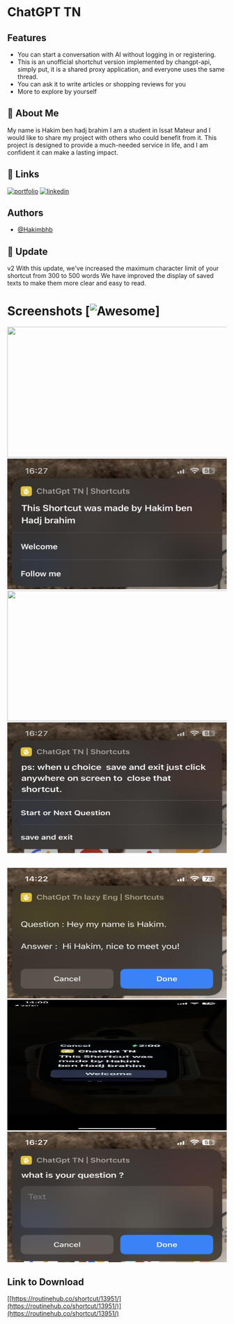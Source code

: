 # ChatGPT TN



## Features
- You can start a conversation with AI without logging in or registering.
- This is an unofficial shortchut version implemented by changpt-api, simply put, it is a shared proxy application, and everyone uses the same thread.
- You can ask it to write articles or shopping reviews for you
- More to explore by yourself


## 🚀 About Me
My name is Hakim ben hadj brahim  I am a student in Issat Mateur and I would like to share my project with others who could benefit from it. This project is designed to provide a much-needed service in life, and I am confident it can make a lasting impact. 
## 🔗 Links
[![portfolio](https://img.shields.io/badge/my_portfolio-000?style=for-the-badge&logo=ko-fi&logoColor=white)](https://about.me/hakim_bhb)
[![linkedin](https://img.shields.io/badge/linkedin-0A66C2?style=for-the-badge&logo=linkedin&logoColor=white)](https://www.linkedin.com/in/hakim-ben-hadj-brahim-792024220)


## Authors

- [@Hakimbhb](https://www.github.com/hakimbhb)
## 🚀 Update
v2
  With this update, we've increased the maximum character limit of your shortcut from 300 to 500 words 
We have improved the display of saved texts to make them more clear and easy to read. 
# Screenshots [![Awesome](https://cdn.jsdelivr.net/gh/sindresorhus/awesome@d7305f38d29fed78fa85652e3a63e154dd8e8829/media/badge.svg)]
 <img src="01759568-6E32-41FB-829D-1CE6D8200CAB.png"  height="300" width="600"/><br>
 <img src="0B8BFBE9-5E9F-4458-9CE5-E88B6FA9E42B.jpeg"  height="300" width="600"/><br>
 <img src="73A9B4FE-26F1-4675-9407-A0D036285A70.png"  height="300" width="600"/><br>
 <img src="980A6C11-1793-4DAB-A81A-AC042B73A5DF.jpeg"  height="300" width="600"/>

<br>
 <img src="AFD1FA9F-92E9-4FC6-B349-D3D4AAD645BB.jpeg"  height="300" width="600"/>
<br>
 <img src="CBF99630-32CB-4F9B-A7EC-3D4C055CAD83.png"  height="300" width="600"/>

<br>
 <img src="D4995587-8D6E-43BE-847C-BC1978ADDE1E.jpeg"  height="300" width="600"/>

## Link to Download
[[https://routinehub.co/shortcut/13951/](https://routinehub.co/shortcut/13951/)](https://routinehub.co/shortcut/13951/)

